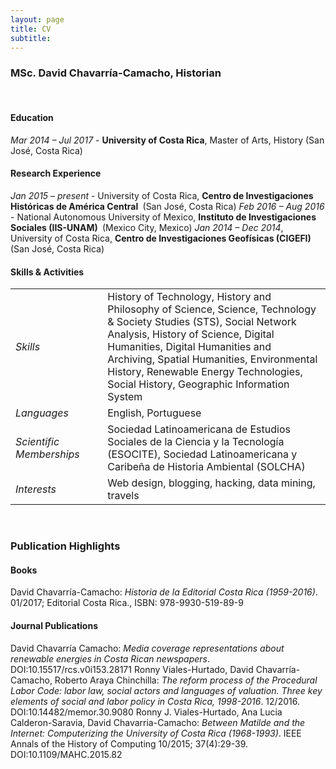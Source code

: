 ```yaml
---
layout: page
title: CV
subtitle: 
---
```

<h3>MSc. David Chavarría-Camacho, Historian</h3>
&emsp;
<h4>Education</h4>
<em>Mar 2014 – Jul 2017</em> - <strong>University of Costa Rica</strong>, Master of Arts, History (San José, Costa Rica)
<h4>Research Experience</h4>
<em>Jan 2015 – present</em> - University of Costa Rica, <strong>Centro de Investigaciones Históricas de América Central </strong> (San José, Costa Rica)
<em>Feb 2016 – Aug 2016</em> - National Autonomous University of Mexico, <strong>Instituto de Investigaciones Sociales (IIS-UNAM) </strong> (Mexico City, Mexico)
<em>Jan 2014 – Dec 2014</em>, University of Costa Rica, <strong>Centro de Investigaciones Geofísicas (CIGEFI)</strong> (San José, Costa Rica)
<h4>Skills & Activities</h4>
<table>
<tbody>
<tr>
<td width="151"><em>Skills</em></td>
<td width="490">History of Technology, History and Philosophy of Science, Science, Technology &amp; Society Studies (STS), Social Network Analysis, History of Science, Digital Humanities, Digital Humanities and Archiving, Spatial Humanities, Environmental History, Renewable Energy Technologies, Social History, Geographic Information System</td>
</tr>
<tr>
<td width="151"><em>Languages</em></td>
<td width="490">English, Portuguese</td>
</tr>
<tr>
<td width="151"><em>Scientific Memberships</em></td>
<td width="490">Sociedad Latinoamericana de Estudios Sociales de la Ciencia y la Tecnología (ESOCITE), Sociedad Latinoamericana y Caribeña de Historia Ambiental (SOLCHA)</td>
</tr>
<tr>
<td width="151"><em>Interests</em></td>
<td width="490">Web design, blogging, hacking, data mining, travels</td>
</tr>
</tbody>
</table>
&emsp;
<h3>Publication Highlights</h3>
<h4>Books</h4>
David Chavarría-Camacho: <em>Historia de la Editorial Costa Rica (1959-2016)</em>. 01/2017; Editorial Costa Rica., ISBN: 978-9930-519-89-9
<h4>Journal Publications</h4>
David Chavarría Camacho: <em>Media coverage representations about renewable energies in Costa Rican newspapers</em>. DOI:10.15517/rcs.v0i153.28171
Ronny Viales-Hurtado, David Chavarría-Camacho, Roberto Araya Chinchilla: <em>The reform process of the Procedural Labor Code: labor law, social actors and languages of valuation. Three key elements of social and labor policy in Costa Rica, 1998-2016</em>. 12/2016. DOI:10.14482/memor.30.9080
Ronny J. Viales-Hurtado, Ana Lucia Calderon-Saravia, David Chavarria-Camacho: <em>Between Matilde and the Internet: Computerizing the University of Costa Rica (1968-1993)</em>. IEEE Annals of the History of Computing 10/2015; 37(4):29-39. DOI:10.1109/MAHC.2015.82
